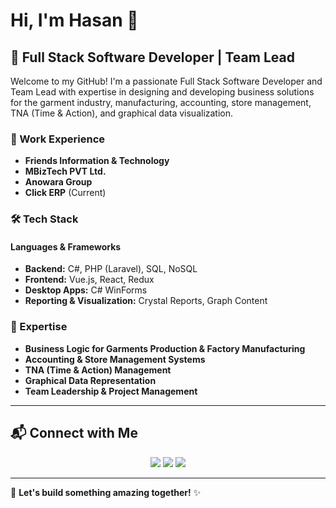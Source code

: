 # Hi, I'm Hasan 👋

## 🚀 Full Stack Software Developer | Team Lead

Welcome to my GitHub! I'm a passionate Full Stack Software Developer and Team Lead with expertise in designing and developing business solutions for the garment industry, manufacturing, accounting, store management, TNA (Time & Action), and graphical data visualization.

### 💼 Work Experience
- **Friends Information & Technology**
- **MBizTech PVT Ltd.**
- **Anowara Group**
- **Click ERP** (Current)

### 🛠️ Tech Stack

#### **Languages & Frameworks**
- **Backend:** C#, PHP (Laravel), SQL, NoSQL
- **Frontend:** Vue.js, React, Redux
- **Desktop Apps:** C# WinForms
- **Reporting & Visualization:** Crystal Reports, Graph Content

### 🌟 Expertise
- **Business Logic for Garments Production & Factory Manufacturing**
- **Accounting & Store Management Systems**
- **TNA (Time & Action) Management**
- **Graphical Data Representation**
- **Team Leadership & Project Management**

---

## 📬 Connect with Me

<p align="center">
  <a href="https://www.youtube.com/@hasansuvo5962"><img src="https://img.shields.io/badge/YouTube-FF0000?style=for-the-badge&logo=youtube&logoColor=white"/></a>
  <a href="https://www.linkedin.com/in/md-hasan-mahmud-814936182/"><img src="https://img.shields.io/badge/LinkedIn-0077B5?style=for-the-badge&logo=linkedin&logoColor=white"/></a>
  <a href="mailto:suvohasan98@gmail.com"><img src="https://img.shields.io/badge/Gmail-D14836?style=for-the-badge&logo=gmail&logoColor=white"/></a>
</p>

---

🔹 **Let's build something amazing together!** ✨
